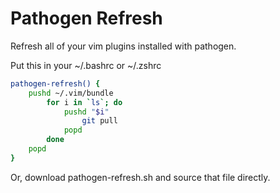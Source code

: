 # Pathogen Refresh

Refresh all of your vim plugins installed with pathogen.

Put this in your ~/.bashrc or ~/.zshrc

```bash
pathogen-refresh() {
	pushd ~/.vim/bundle
		for i in `ls`; do
			pushd "$i"
				git pull
			popd
		done
	popd
}
```

Or, download pathogen-refresh.sh and source that file directly.
